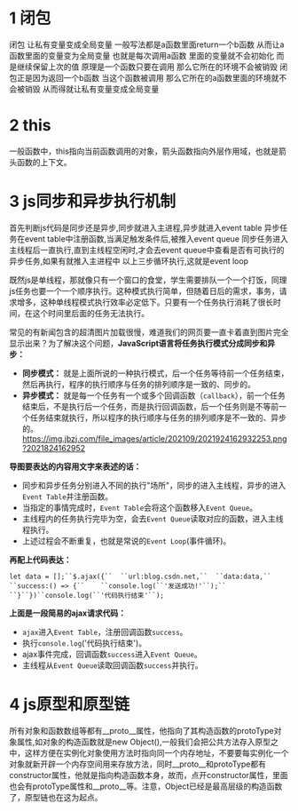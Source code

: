 # 1 闭包
闭包 让私有变量变成全局变量 一般写法都是a函数里面return一个b函数 从而让a函数里面的变量变为全局变量 也就是每次调用a函数 里面的变量就不会初始化 而是继续保留上次的值 原理是一个函数只要在调用 那么它所在的环境不会被销毁 闭包正是因为返回一个b函数 当这个函数被调用 那么它所在的a函数里面的环境就不会被销毁 从而得就让私有变量变成全局变量
# 2 this
一般函数中，this指向当前函数调用的对象，箭头函数指向外层作用域，也就是箭头函数的上下文。
# 3 js同步和异步执行机制
首先判断js代码是同步还是异步,同步就进入主进程,异步就进入event table
异步任务在event table中注册函数,当满足触发条件后,被推入event queue
同步任务进入主线程后一直执行,直到主线程空闲时,才会去event queue中查看是否有可执行的异步任务,如果有就推入主进程中
以上三步循环执行,这就是event loop

既然js是单线程，那就像只有一个窗口的食堂，学生需要排队一个一个打饭，同理js任务也要一个一个顺序执行。这种模式执行简单，但随着日后的需求，事务，请求增多，这种单线程模式执行效率必定低下。只要有一个任务执行消耗了很长时间，在这个时间里后面的任务无法执行。

常见的有新闻包含的超清图片加载很慢，难道我们的网页要一直卡着直到图片完全显示出来？为了解决这个问题，**JavaScript语言将任务执行模式分成同步和异步：**

- **同步模式：** 就是上面所说的一种执行模式，后一个任务等待前一个任务结束，然后再执行，程序的执行顺序与任务的排列顺序是一致的、同步的。
- **异步模式：** 就是每一个任务有一个或多个回调函数（`callback`），前一个任务结束后，不是执行后一个任务，而是执行回调函数，后一个任务则是不等前一个任务结束就执行，所以程序的执行顺序与任务的排列顺序是不一致的、异步的。
https://img.jbzj.com/file_images/article/202109/2021924162932253.png?2021824162952

**导图要表达的内容用文字来表述的话：**

- 同步和异步任务分别进入不同的执行"场所"，同步的进入主线程，异步的进入`Event Table`并注册函数。
- 当指定的事情完成时，`Event Table`会将这个函数移入`Event Queue`。
- 主线程内的任务执行完毕为空，会去`Event Queue`读取对应的函数，进入主线程执行。
- 上述过程会不断重复，也就是常说的`Event Loop`(事件循环)。

 **再配上代码表达：**

```
let data = [];``$.ajax({``  ``url:blog.csdn.net,``  ``data:data,``  ``success:() => {``    ``console.log(``'发送成功!'``);``  ``}``})``console.log(``'代码执行结束'``);
```

**上面是一段简易的ajax请求代码：**

- `ajax`进入`Event Table`，注册回调函数`success`。
- 执行`console.log`('代码执行结束')。
- ajax事件完成，回调函数`success`进入`Event Queue`。
- 主线程从`Event Queue`读取回调函数`success`并执行。
# 4 js原型和原型链
所有对象和函数数组等都有__proto__属性，他指向了其构造函数的protoType对象属性,如对象的构造函数就是new Object(),一般我们会把公共方法存入原型之中，这样方便在实例化对象使用方法时指向同一个内存地址，不要要每实例化一个对象就新开辟一个内存空间用来存放方法，同时__proto__和protoType都有constructor属性，他就是指向构造函数本身，故而，点开constructor属性，里面也会有protoType属性和__proto__等。注意，Object已经是最高层级的构造函数了，原型链也在这为起点。
